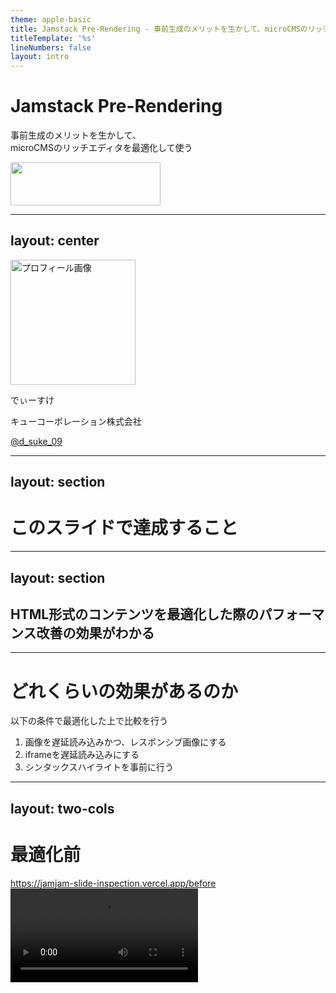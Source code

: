 ```yaml
---
theme: apple-basic
title: Jamstack Pre-Rendering - 事前生成のメリットを生かして、microCMSのリッチエディタを最適化して使う
titleTemplate: '%s'
lineNumbers: false
layout: intro
---
```


<h1 class="font-serif">Jamstack Pre-Rendering</h1>

<p>事前生成のメリットを生かして、<br>microCMSのリッチエディタを最適化して使う</p>

<img class="absolute bottom-10 left-10" src="/logo-jamstack.png" width="240" height="69" />

<!--
今回私が発表させていただくのは、「事前生成のメリットを生かして、microCMSのリッチエディタを最適化して使う」になります。
JamstackなWebサイトと通常のヘッドレスでないCMSなどを用いて作られるWebサイトが大きく違う点として、
事前にHTMLをレンダリングできることが挙げられると思います。
この特徴を活かす上で見過ごされがちな、リッチエディタ形式のコンテンツの最適化、こちらをテーマとさせていただきました。
-->

---
layout: center
---

<div class="flex justify-center items-center space-x-8">
  <img class="rounded-full overflow-hidden" src="/profile.jpg" width="200" height="200" alt="プロフィール画像">
  <div>
    <p class="mt-0 mb-2 text-3xl">
      でぃーすけ
    </p>
    <p class="mt-0 text-lg">キューコーポレーション株式会社</p>
    <a class="block mt-8 text-sm" href="https://twitter.com/d_suke_09" target="_blank" rel="noreferrer">@d_suke_09</a>
  </div>
</div>

<!--
簡単に自己紹介をさせてください。
私は現在キューコーポレーション株式会社という名古屋のWeb制作会社でフロントエンドエンジニアとして働いております。
経歴は今年で新卒2年目になりまして、最近はJamstack構成のwebサイト開発や既存のサイトにmicroCMSを導入するといったことを主に担当しています。
-->

---
layout: section
---

# このスライドで達成すること

<!-- では早速本題に入ります。
まずは、このスライドで達成すること、としまして
何をお伝えできるかというのを説明させていただきます。 -->

---
layout: section
---

## HTML形式のコンテンツを最適化した際のパフォーマンス改善の効果がわかる

<!--
それはHTML形式のコンテンツを最適化した際のパフォーマンス改善の効果がわかる、ということです。

HTML形式のコンテンツということで今回はmicroCMSのリッチエディタを使っていきますが、他のCMSでもHTML形式のコンテンツであれば同様の考え方でパフォーマンスの向上が見込めると思います。


-->

---

# どれくらいの効果があるのか

以下の条件で最適化した上で比較を行う

<ol class="mt-10 text-xl list-decimal list-inside">
  <li v-click="1">画像を遅延読み込みかつ、レスポンシブ画像にする</li>
  <li v-click="2">iframeを遅延読み込みにする</li>
  <li v-click="3">シンタックスハイライトを事前に行う</li>
</ol>

<!--
事前に処理をすることでどれくらいのパフォーマンスが向上するのかを、比較のデモでご覧いただこうと思っております。

その条件といたしまして、特に効果の高い3つの処理を、したものとそうでないもので比較をしていきます。

1つ目は画像を遅延読み込みかつ、レスポンシブ画像にすると言うものです。
念のため、レスポンシブ画像について簡単に説明させていただくと、
画面サイズや解像度によって適切なサイズの画像を配信する技術のことですね。
例えば、iPhoneの375pxのデバイスであれば、Reinaディスプレイであることを考慮して、
画像サイズは750pxあれば十分と考えることができると思いますが、
もし、1200pxのサイズしか用意していないと、差し引き450px分の通信コストが無駄ということになります。
こういったものをなくすようなものになっています。

2つ目はiframeを遅延読み込みにする、になります。
こちらもご存知の方も多いかと思いますが、iframeの読み込みは表示速度にとても影響があるので、
こちらも遅延読み込みにすることで、かなりのパフォーマンス改善が図れます。

3つ目はシンタックスハイライトを事前に行う、です。
microCMSさんのブログでも紹介されていましたが、こちらも効果が高かったものになります。

このようにパフォーマンス向上の効果が高い3つの処理をして、比較します。-->

---
layout: two-cols
---

# 最適化前

<div class="mt-10"></div>
<a href="https://jamjam-slide-inspection.vercel.app/before" target="_blank" rel="noreferrer">https://jamjam-slide-inspection.vercel.app/before</a>
<video class="mt-6" src="/movie-before.mp4" controls />

::right::

# 最適化後

<div class="mt-10"></div>
<a href="https://jamjam-slide-inspection.vercel.app/after" target="_blank" rel="noreferrer">https://jamjam-slide-inspection.vercel.app/after</a>
<video class="mt-6" src="/movie-after.mp4" controls />

<!-- 
こちらはWebサイト上での比較になるので、今回は実際に見ながら比較をしていきます。

表示するコンテンツとしてはこのような〜〜になっています。

最適化前は体感3秒ほどかかるのがわかると思います。
それに対し、最適化後はほぼ一瞬で読み込みが完了します。

また、体感速度の面以外でも、シンタックスハイライトが適用される際のちらつきも改善できていますね。 -->

---
layout: two-cols
---

# 最適化前

<img v-click="1" class="mt-20" src="/lighthouse-before.png" alt="">

::right::

# 最適化後

<img v-click="2" class="mt-20" src="/lighthouse-after.png" alt="">

<!-- 次にLighthouseの点数を見ていきます。今回はDesktopでの計測です。

まず、最適化前です。
コンテンツも少ない中で、73点とだいぶ低いのがわかるかと思います。

次に最適化後です。
という感じで、見事100点を出すことができました。
デプロイ先がVercelでNext.jsを最適化してくれていることやPCでの点数評価なことを差し引いても
十分やる価値があるのではないかと思います。
 -->

---

# 便利なライブラリの紹介

<div class="mt-20"></div>

```ts {all|5}
import { processer } from "microcms-richedit-processer"

〜〜〜

const body = await processer(content, { code: { enabled: true } })
```

<div class="mt-10"></div>

https://www.npmjs.com/package/microcms-richedit-processer

<!-- 少し宣伝になってしまうのですが、
私が開発しているライブラリで今回のような処理を簡単に実現できるものがありますのでご紹介させてください。

（クリック）
こんな感じで今回比較のために作ったページの処理が1行で完結できてしまうので、
もし良ければ使っていただけると嬉しいです。
 -->

---
layout: end
---

<!-- それではこちらで終わりとなります。ありがとうございました。 -->

